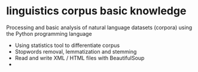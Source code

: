 # linguistics corpus basic knowledge

Processing and basic analysis of natural language datasets (corpora) using the Python programming language

* Using statistics tool to differentiate corpus
* Stopwords removal, lemmatization and stemming 
* Read and write XML / HTML files with BeautifulSoup
* 
